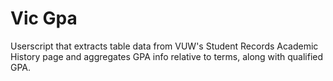 # Vic Gpa

Userscript that extracts table data from VUW's Student Records Academic History page and aggregates GPA info
relative to terms, along with qualified GPA.